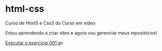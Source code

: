 # html-css
 Curso de Html5 e Css3 do Curso em vídeo 

Estou aprendendo a criar sites e agora vou gerenciar meus repositórios!

<a href= "ruann1.github.io/html-css/exercicios/ex001/index.html"> Executar o exercicio 001 </a>gv